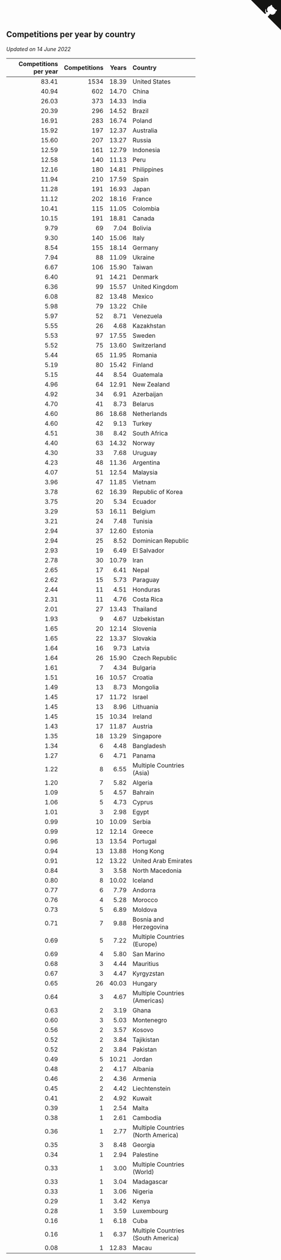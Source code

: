 ## Competitions per year by country

*Updated on 14 June 2022*

| Competitions per year | Competitions | Years | Country |
| ---: | ---: | ---: | :--- |
| 83.41 | 1534 | 18.39 | United States |
| 40.94 | 602 | 14.70 | China |
| 26.03 | 373 | 14.33 | India |
| 20.39 | 296 | 14.52 | Brazil |
| 16.91 | 283 | 16.74 | Poland |
| 15.92 | 197 | 12.37 | Australia |
| 15.60 | 207 | 13.27 | Russia |
| 12.59 | 161 | 12.79 | Indonesia |
| 12.58 | 140 | 11.13 | Peru |
| 12.16 | 180 | 14.81 | Philippines |
| 11.94 | 210 | 17.59 | Spain |
| 11.28 | 191 | 16.93 | Japan |
| 11.12 | 202 | 18.16 | France |
| 10.41 | 115 | 11.05 | Colombia |
| 10.15 | 191 | 18.81 | Canada |
| 9.79 | 69 | 7.04 | Bolivia |
| 9.30 | 140 | 15.06 | Italy |
| 8.54 | 155 | 18.14 | Germany |
| 7.94 | 88 | 11.09 | Ukraine |
| 6.67 | 106 | 15.90 | Taiwan |
| 6.40 | 91 | 14.21 | Denmark |
| 6.36 | 99 | 15.57 | United Kingdom |
| 6.08 | 82 | 13.48 | Mexico |
| 5.98 | 79 | 13.22 | Chile |
| 5.97 | 52 | 8.71 | Venezuela |
| 5.55 | 26 | 4.68 | Kazakhstan |
| 5.53 | 97 | 17.55 | Sweden |
| 5.52 | 75 | 13.60 | Switzerland |
| 5.44 | 65 | 11.95 | Romania |
| 5.19 | 80 | 15.42 | Finland |
| 5.15 | 44 | 8.54 | Guatemala |
| 4.96 | 64 | 12.91 | New Zealand |
| 4.92 | 34 | 6.91 | Azerbaijan |
| 4.70 | 41 | 8.73 | Belarus |
| 4.60 | 86 | 18.68 | Netherlands |
| 4.60 | 42 | 9.13 | Turkey |
| 4.51 | 38 | 8.42 | South Africa |
| 4.40 | 63 | 14.32 | Norway |
| 4.30 | 33 | 7.68 | Uruguay |
| 4.23 | 48 | 11.36 | Argentina |
| 4.07 | 51 | 12.54 | Malaysia |
| 3.96 | 47 | 11.85 | Vietnam |
| 3.78 | 62 | 16.39 | Republic of Korea |
| 3.75 | 20 | 5.34 | Ecuador |
| 3.29 | 53 | 16.11 | Belgium |
| 3.21 | 24 | 7.48 | Tunisia |
| 2.94 | 37 | 12.60 | Estonia |
| 2.94 | 25 | 8.52 | Dominican Republic |
| 2.93 | 19 | 6.49 | El Salvador |
| 2.78 | 30 | 10.79 | Iran |
| 2.65 | 17 | 6.41 | Nepal |
| 2.62 | 15 | 5.73 | Paraguay |
| 2.44 | 11 | 4.51 | Honduras |
| 2.31 | 11 | 4.76 | Costa Rica |
| 2.01 | 27 | 13.43 | Thailand |
| 1.93 | 9 | 4.67 | Uzbekistan |
| 1.65 | 20 | 12.14 | Slovenia |
| 1.65 | 22 | 13.37 | Slovakia |
| 1.64 | 16 | 9.73 | Latvia |
| 1.64 | 26 | 15.90 | Czech Republic |
| 1.61 | 7 | 4.34 | Bulgaria |
| 1.51 | 16 | 10.57 | Croatia |
| 1.49 | 13 | 8.73 | Mongolia |
| 1.45 | 17 | 11.72 | Israel |
| 1.45 | 13 | 8.96 | Lithuania |
| 1.45 | 15 | 10.34 | Ireland |
| 1.43 | 17 | 11.87 | Austria |
| 1.35 | 18 | 13.29 | Singapore |
| 1.34 | 6 | 4.48 | Bangladesh |
| 1.27 | 6 | 4.71 | Panama |
| 1.22 | 8 | 6.55 | Multiple Countries (Asia) |
| 1.20 | 7 | 5.82 | Algeria |
| 1.09 | 5 | 4.57 | Bahrain |
| 1.06 | 5 | 4.73 | Cyprus |
| 1.01 | 3 | 2.98 | Egypt |
| 0.99 | 10 | 10.09 | Serbia |
| 0.99 | 12 | 12.14 | Greece |
| 0.96 | 13 | 13.54 | Portugal |
| 0.94 | 13 | 13.88 | Hong Kong |
| 0.91 | 12 | 13.22 | United Arab Emirates |
| 0.84 | 3 | 3.58 | North Macedonia |
| 0.80 | 8 | 10.02 | Iceland |
| 0.77 | 6 | 7.79 | Andorra |
| 0.76 | 4 | 5.28 | Morocco |
| 0.73 | 5 | 6.89 | Moldova |
| 0.71 | 7 | 9.88 | Bosnia and Herzegovina |
| 0.69 | 5 | 7.22 | Multiple Countries (Europe) |
| 0.69 | 4 | 5.80 | San Marino |
| 0.68 | 3 | 4.44 | Mauritius |
| 0.67 | 3 | 4.47 | Kyrgyzstan |
| 0.65 | 26 | 40.03 | Hungary |
| 0.64 | 3 | 4.67 | Multiple Countries (Americas) |
| 0.63 | 2 | 3.19 | Ghana |
| 0.60 | 3 | 5.03 | Montenegro |
| 0.56 | 2 | 3.57 | Kosovo |
| 0.52 | 2 | 3.84 | Tajikistan |
| 0.52 | 2 | 3.84 | Pakistan |
| 0.49 | 5 | 10.21 | Jordan |
| 0.48 | 2 | 4.17 | Albania |
| 0.46 | 2 | 4.36 | Armenia |
| 0.45 | 2 | 4.42 | Liechtenstein |
| 0.41 | 2 | 4.92 | Kuwait |
| 0.39 | 1 | 2.54 | Malta |
| 0.38 | 1 | 2.61 | Cambodia |
| 0.36 | 1 | 2.77 | Multiple Countries (North America) |
| 0.35 | 3 | 8.48 | Georgia |
| 0.34 | 1 | 2.94 | Palestine |
| 0.33 | 1 | 3.00 | Multiple Countries (World) |
| 0.33 | 1 | 3.04 | Madagascar |
| 0.33 | 1 | 3.06 | Nigeria |
| 0.29 | 1 | 3.42 | Kenya |
| 0.28 | 1 | 3.59 | Luxembourg |
| 0.16 | 1 | 6.18 | Cuba |
| 0.16 | 1 | 6.37 | Multiple Countries (South America) |
| 0.08 | 1 | 12.83 | Macau |


<a href="https://github.com/jonatanklosko/wca_statistics" class="github-corner" aria-label="View source on Github"><svg width="80" height="80" viewBox="0 0 250 250" style="fill:#151513; color:#fff; position: absolute; top: 0; border: 0; right: 0;" aria-hidden="true"><path d="M0,0 L115,115 L130,115 L142,142 L250,250 L250,0 Z"></path><path d="M128.3,109.0 C113.8,99.7 119.0,89.6 119.0,89.6 C122.0,82.7 120.5,78.6 120.5,78.6 C119.2,72.0 123.4,76.3 123.4,76.3 C127.3,80.9 125.5,87.3 125.5,87.3 C122.9,97.6 130.6,101.9 134.4,103.2" fill="currentColor" style="transform-origin: 130px 106px;" class="octo-arm"></path><path d="M115.0,115.0 C114.9,115.1 118.7,116.5 119.8,115.4 L133.7,101.6 C136.9,99.2 139.9,98.4 142.2,98.6 C133.8,88.0 127.5,74.4 143.8,58.0 C148.5,53.4 154.0,51.2 159.7,51.0 C160.3,49.4 163.2,43.6 171.4,40.1 C171.4,40.1 176.1,42.5 178.8,56.2 C183.1,58.6 187.2,61.8 190.9,65.4 C194.5,69.0 197.7,73.2 200.1,77.6 C213.8,80.2 216.3,84.9 216.3,84.9 C212.7,93.1 206.9,96.0 205.4,96.6 C205.1,102.4 203.0,107.8 198.3,112.5 C181.9,128.9 168.3,122.5 157.7,114.1 C157.9,116.9 156.7,120.9 152.7,124.9 L141.0,136.5 C139.8,137.7 141.6,141.9 141.8,141.8 Z" fill="currentColor" class="octo-body"></path></svg></a><style>.github-corner:hover .octo-arm{animation:octocat-wave 560ms ease-in-out}@keyframes octocat-wave{0%,100%{transform:rotate(0)}20%,60%{transform:rotate(-25deg)}40%,80%{transform:rotate(10deg)}}@media (max-width:500px){.github-corner:hover .octo-arm{animation:none}.github-corner .octo-arm{animation:octocat-wave 560ms ease-in-out}}</style>
